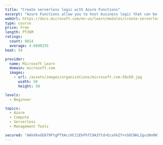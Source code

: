 ```yaml
---
title: "Create serverless logic with Azure Functions"
excerpt: "Azure Functions allow you to host business logic that can be executed without managing or provisioning server infrastructure"
webUrl: https://docs.microsoft.com/en-us/learn/modules/create-serverless-logic-with-azure-functions/
type: course
price: Free
length: PT36M
ratings:
  count: 9814
  average: 4.6680255
heat: 54

provider:
  name: Microsoft Learn
  domain: microsoft.com
  images:
    - url: /assets/images/organizations/microsoft.com-50x50.jpg
      width: 50
      height: 50

levels:
  - Beginner

topics:
  - Azure
  - Compute
  - Serverless
  - Management Tools

secured: "AAkX6xGE679FtgPTXAccHC11EkPhfC9A37td+EcaVkZf+nSOCNHLIgvzNn0H3ERr3yS7gDFLtYmPCAWl67U9DbhzmVI/Q9i/Jccxd8ddrw04xMumllNgiHCcNeC1YAUFyX94M/avlsG55JVP/dCNKEJqldI+b7XAL7N/GTc9c7QR2M1QFAOYEgJzpGmTPpu1PO8YH8Q1ALk6+mv6c/a4Mknlb+bSd7Wb9nPAxJWLuTlIQtRtU5xCB2i/K2vZ/Asfhln33cAO7FQcqeuXpGmfSHrUO5IxnNiiL+W8TBCs4gDqW/dKBR1qmqcHZZEsFDQoVPDpOtEcra4nbMlProVjvH2MrVSHCc+B9ouJ+sDsd4KwCKaLY3VTstjq3QP8b4KYSb3ts4gzEwFYqS5+39ZPbsQbNMZzeAjEygcuMqWVWD0=;2zYqk8DdsORiJNm2+nOaBA=="
---
```


